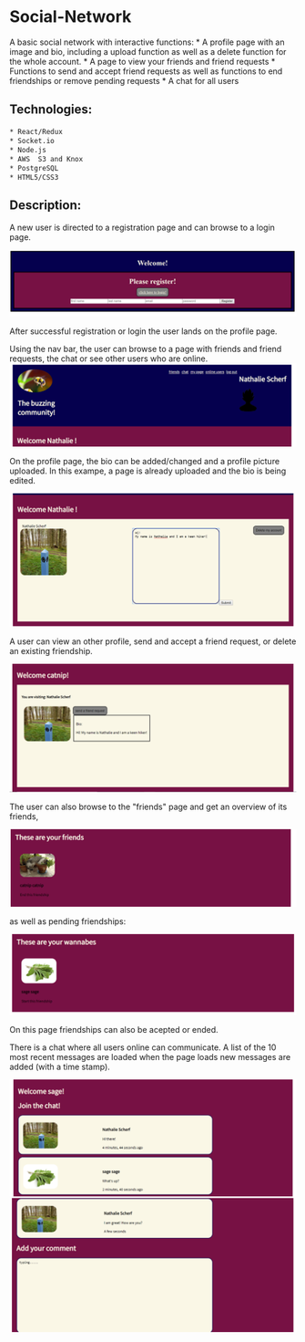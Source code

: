 # Social-Network

A basic social network with interactive functions: 
	* A profile page with an image and bio, including a upload function as well as a delete function for the whole account. 
	* A page to view your friends and friend requests
	* Functions to send and accept friend requests as well as functions to end friendships or remove  pending requests
	* A chat for all users

## Technologies: 
	* React/Redux
	* Socket.io
	* Node.js
	* AWS  S3 and Knox
	* PostgreSQL
	* HTML5/CSS3

## Description: 

A new user is directed to a registration  page and can browse to a login page.  

![Start](/imgsRM/Registration.PNG)

After successful registration or login the user lands on the profile page. 

Using the nav bar, the user can browse to a page with friends and friend requests, the chat or see other users who are online.
![Nav](/imgsRM/Naybar.PNG)

On the profile page, the bio can be added/changed and a profile picture uploaded. In this exampe, a page is already uploaded and the bio is being edited. 

![ProfilePage](/imgsRM/ImageandBio.PNG)

A user can view  an other  profile, send and accept a friend request, or delete an existing friendship. 

![Otheruser](/imgsRM/ViewOtherUser.PNG) 

The user can also browse to the "friends" page and get an overview of its friends, 

![Friends](/imgsRM/friends.PNG)

as well as pending friendships: 

![Wannabes](/imgsRM/wannabes.PNG)

On this page friendships can also be acepted or ended. 

There is a chat where all users online can communicate. A list of the 10 most recent messages are loaded when the page loads new messages are added (with a time stamp). 


![Start](/imgsRM/Chat1.PNG)
![Start](/imgsRM/ChatResponse.PNG)

